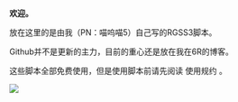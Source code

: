 
<b>欢迎。</b><br>


放在这里的是由我（PN：喵呜喵5）自己写的RGSS3脚本。<br>

Github并不是更新的主力，目前的重心还是放在我在6R的<a href="http://rm.66rpg.com/?291206" target="_blank" style="text-decoration:none">博客</a>。<br>

这些脚本全部免费使用，但是使用脚本前请先阅读 <a href="https://github.com/miaowm5/rgss3/blob/master/Licence.md" target="_blank" style="text-decoration:none">使用规约</a> 。<br>

<a href="http://rmproject.lofter.com/hello" target="_blank"><img src="http://ww3.sinaimg.cn/large/c5e47d21gw1eh6kvhzoy2j20b402sdg5.jpg
"></a>
